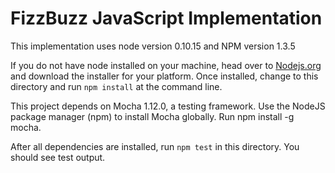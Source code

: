 # FizzBuzz JavaScript Implementation

This implementation uses node version 0.10.15 and NPM version 1.3.5

If you do not have node installed on your machine, head over to [Nodejs.org](http://nodejs.org/) and download the installer for your platform. Once installed, change to this directory and run `npm install` at the command line.

This project depends on Mocha 1.12.0, a testing framework. Use the NodeJS package manager (npm) to install Mocha globally. Run npm install -g mocha.

After all dependencies are installed, run `npm test` in this directory. You should see test output. 

